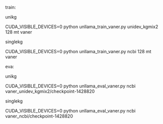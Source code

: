 
train:

unikg

CUDA_VISIBLE_DEVICES=0 python unllama_train_vaner.py unidev_kgmix2 128 mt vaner

singlekg

CUDA_VISIBLE_DEVICES=0 python unllama_train_vaner.py ncbi 128 mt vaner




eva:

unikg

CUDA_VISIBLE_DEVICES=0 python unllama_eval_vaner.py ncbi vaner_unidev_kgmix2/checkpoint-1428820

singlekg

CUDA_VISIBLE_DEVICES=0 python unllama_eval_vaner.py ncbi vaner_ncbi/checkpoint-1428820

